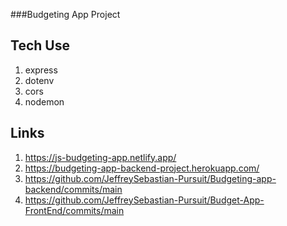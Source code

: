 ###Budgeting App Project

## Tech Use

1. express
2. dotenv
3. cors
4. nodemon


## Links
1. https://js-budgeting-app.netlify.app/
2. https://budgeting-app-backend-project.herokuapp.com/
3. https://github.com/JeffreySebastian-Pursuit/Budgeting-app-backend/commits/main
4. https://github.com/JeffreySebastian-Pursuit/Budget-App-FrontEnd/commits/main
